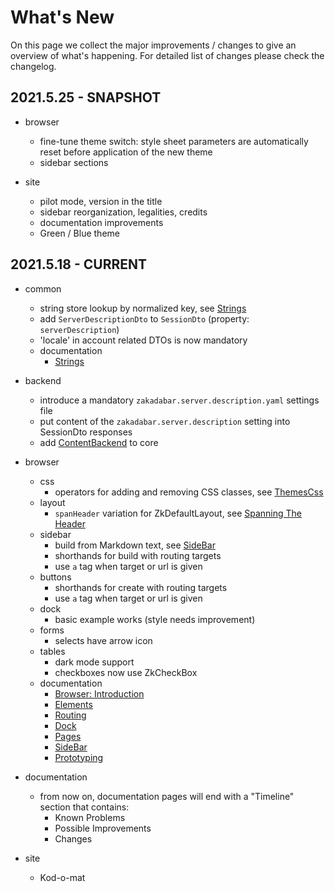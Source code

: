 # What's New

On this page we collect the major improvements / changes to give an overview of
what's happening. For detailed list of changes please check the changelog.

## 2021.5.25 - SNAPSHOT

* browser
    * fine-tune theme switch: style sheet parameters are automatically reset before application of the new theme
    * sidebar sections
    
* site
    * pilot mode, version in the title
    * sidebar reorganization, legalities, credits
    * documentation improvements
    * Green / Blue theme

## 2021.5.18 - CURRENT

* common
    * string store lookup by normalized key,
      see [Strings](./guides/common/Strings.md)
    * add `ServerDescriptionDto` to `SessionDto` (property: `serverDescription`)
    * 'locale' in account related DTOs is now mandatory
    * documentation
        * [Strings](./guides/common/Strings.md)

* backend
    * introduce a mandatory `zakadabar.server.description.yaml` settings file
    * put content of the `zakadabar.server.description` setting into SessionDto
      responses
    * add [ContentBackend](/src/jvmMain/kotlin/zakadabar/stack/backend/custom/ContentBackend.kt) to core

* browser
    * css
        * operators for adding and removing CSS classes,
          see [ThemesCss](./guides/browser/structure/ThemesCss.md)
    * layout
        * `spanHeader` variation for ZkDefaultLayout,
           see [Spanning The Header](./guides/browser/structure/Layout.md#Spanning-the-Header)
    * sidebar
        * build from Markdown text,
          see [SideBar](./guides/browser/builtin/SideBar.md#Loading-From-Markdown)
        * shorthands for build with routing targets
        * use `a` tag when target or url is given
    * buttons
        * shorthands for create with routing targets
        * use `a` tag when target or url is given
    * dock
        * basic example works (style needs improvement)
    * forms
        * selects have arrow icon
    * tables
        * dark mode support
        * checkboxes now use ZkCheckBox
    * documentation
        * [Browser: Introduction](./guides/browser/Introduction.md)
        * [Elements](./guides/browser/structure/Elements.md)
        * [Routing](./guides/browser/structure/Routing.md)
        * [Dock](./guides/browser/builtin/Dock.md)
        * [Pages](./guides/browser/builtin/Pages.md)
        * [SideBar](./guides/browser/builtin/SideBar.md)
        * [Prototyping](./guides/browser/util/Prototyping.md)

* documentation
    * from now on, documentation pages will end with a "Timeline" section that
      contains:
        * Known Problems
        * Possible Improvements
        * Changes
    
* site
   * Kod-o-mat